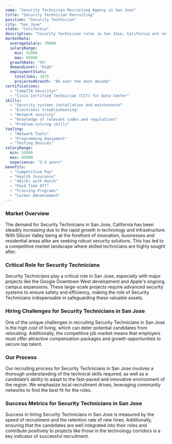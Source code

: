 ```yaml
---
name: "Security Technician Recruiting Agency in San Jose"
title: "Security Technician Recruiting"
position: "Security Technician"
city: "San Jose"
state: "California"
description: "Security Technician roles in San Jose, California are responsible for installing, repairing, and maintaining security systems, including alarms, surveillance systems, and fire control systems."
marketData:
  averageSalary: 70000
  salaryRange:
    min: 55000
    max: 85000
  growthRate: "5%"
  demandLevel: "High"
  employmentStats:
    totalJobs: 1875
    projectedGrowth: "8% over the next decade"
certifications:
  - "CompTIA Security+"
  - "Cisco Certified Technician (CCT) for Data Center"
skills:
  - "Security systems installation and maintenance"
  - "Electronic troubleshooting"
  - "Network security"
  - "Knowledge of relevant codes and regulations"
  - "Problem-solving skills"
tooling:
  - "Network Tools"
  - "Programming Equipment"
  - "Testing Devices"
salaryRange:
  min: 55000
  max: 85000
  experience: "2-5 years"
benefits:
  - "Competitive Pay"
  - "Health Insurance"
  - "401(k) with Match"
  - "Paid Time Off"
  - "Training Programs"
  - "Career Advancement"
---
```


### Market Overview
The demand for Security Technicians in San Jose, California has been steadily increasing due to the rapid growth in technology and infrastructure. With Silicon Valley being at the forefront of innovation, businesses and residential areas alike are seeking robust security solutions. This has led to a competitive market landscape where skilled technicians are highly sought after.

### Critical Role for Security Technicians
Security Technicians play a critical role in San Jose, especially with major projects like the Google Downtown West development and Apple's ongoing campus expansions. These large-scale projects require advanced security systems to ensure safety and efficiency, making the role of Security Technicians indispensable in safeguarding these valuable assets.

### Hiring Challenges for Security Technicians in San Jose
One of the unique challenges in recruiting Security Technicians in San Jose is the high cost of living, which can deter potential candidates from relocating. Additionally, the competitive job market means that employers must offer attractive compensation packages and growth opportunities to secure top talent.

### Our Process
Our recruiting process for Security Technicians in San Jose involves a thorough understanding of the technical skills required, as well as a candidate’s ability to adapt to the fast-paced and innovative environment of the region. We emphasize local recruitment drives, leveraging community networks to find the best fit for the roles.

### Success Metrics for Security Technicians in San Jose
Success in hiring Security Technicians in San Jose is measured by the speed of recruitment and the retention rate of new hires. Additionally, ensuring that the candidates are well integrated into their roles and contribute positively to projects like those in the technology corridors is a key indicator of successful recruitment.